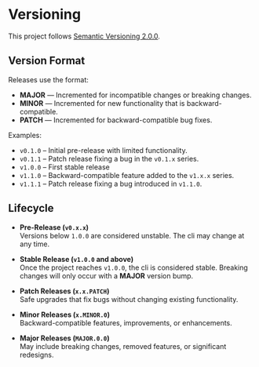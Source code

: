 # Versioning

This project follows [Semantic Versioning 2.0.0](https://semver.org/).

## Version Format
Releases use the format:


- **MAJOR** — Incremented for incompatible changes or breaking changes.  
- **MINOR** — Incremented for new functionality that is backward-compatible.  
- **PATCH** — Incremented for backward-compatible bug fixes.

Examples:
- `v0.1.0` – Initial pre-release with limited functionality.  
- `v0.1.1` – Patch release fixing a bug in the `v0.1.x` series.  
- `v1.0.0` – First stable release
- `v1.1.0` – Backward-compatible feature added to the `v1.x.x` series.  
- `v1.1.1` – Patch release fixing a bug introduced in `v1.1.0`.  

## Lifecycle

- **Pre-Release (`v0.x.x`)**  
  Versions below `1.0.0` are considered unstable. The cli may change at any time.

- **Stable Release (`v1.0.0` and above)**  
  Once the project reaches `v1.0.0`, the cli is considered stable. Breaking changes will only occur with a **MAJOR** version bump.

- **Patch Releases (`x.x.PATCH`)**  
  Safe upgrades that fix bugs without changing existing functionality.

- **Minor Releases (`x.MINOR.0`)**  
  Backward-compatible features, improvements, or enhancements.

- **Major Releases (`MAJOR.0.0`)**  
  May include breaking changes, removed features, or significant redesigns.